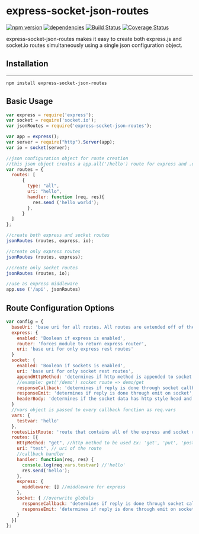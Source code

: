 # express-socket-json-routes
[![npm version](https://badge.fury.io/js/express-socket-json-routes.svg)](http://badge.fury.io/js/express-socket-json-routes)
[![dependencies](https://david-dm.org/benjamincaldwell/express-socket-json-routes.svg)](https://david-dm.org/benjamincaldwell/express-socket-json-routes.svg)
[![Build Status](https://travis-ci.org/benjamincaldwell/express-socket-json-routes.svg?branch=master)](https://travis-ci.org/benjamincaldwell/express-socket-json-routes)
[![Coverage Status](https://coveralls.io/repos/benjamincaldwell/express-socket-json-routes/badge.svg?branch=master&service=github)](https://coveralls.io/github/benjamincaldwell/express-socket-json-routes?branch=master)

express-socket-json-routes makes it easy to create both express.js and socket.io routes simultaneously using a single json configuration object.

## Installation

--------------------------------------------------------------------------------

```
npm install express-socket-json-routes
```

## Basic Usage

```javascript
var express = require('express');
var socket = require('socket.io');
var jsonRoutes = require('express-socket-json-routes');

var app = express();
var server = require("http").Server(app);
var io = socket(server);

//json configuration object for route creation
//this json object creates a app.all('/hello') route for express and .on('hello') route for socket.io
var routes = {
  routes: [
      {
        type: "all",
        uri: "hello",
        handler: function (req, res){
          res.send ('hello world');
        },
      }
  ]
};

//create both express and socket routes
jsonRoutes (routes, express, io);

//create only express routes
jsonRoutes (routes, express);

//create only socket routes
jsonRoutes (routes, io);

//use as express middleware
app.use ('/api', jsonRoutes)
```

## Route Configuration Options

```javascript
var config = {
  baseUri: 'base uri for all routes. All routes are extended off of the base',
  express: {
    enabled: 'Boolean if express is enabled',
    router: 'forces module to return express router',
    uri: 'base uri for only express rest routes'
  }
  socket: {
    enabled: 'Boolean if sockets is enabled',
    uri: 'base uri for only socket rest routes',
    appendHttpMethod: 'determines if http method is appended to socket route',
    //example: get('/demo') socket route => demo/get
    responseCallback: 'determines if reply is done through socket callback',
    responseEmit: 'determines if reply is done through emit on socket',
    headerBody: 'determines if the socket data has http style head and body or just data'
  }
  //vars object is passed to every callback function as req.vars
  vars: {
    testvar: 'hello'
  },
  routesListRoute: 'route that contains all of the express and socket routes created. The default is /routes'
  routes: [{
    HttpMethod: "get", //http method to be used Ex: 'get', 'put', 'post', 'all'
    uri: "test", // uri of the route
    //callback handler
    handler: function(req, res) {
      console.log(req.vars.testvar) //'hello'
      res.send('hello');
    },
    express: {
      middleware: [] //middleware for express
    },
    socket: { //overwrite globals
      responseCallback: 'determines if reply is done through socket callback',
      responseEmit: 'determines if reply is done through emit on socket'
    }
  }]
};
```
